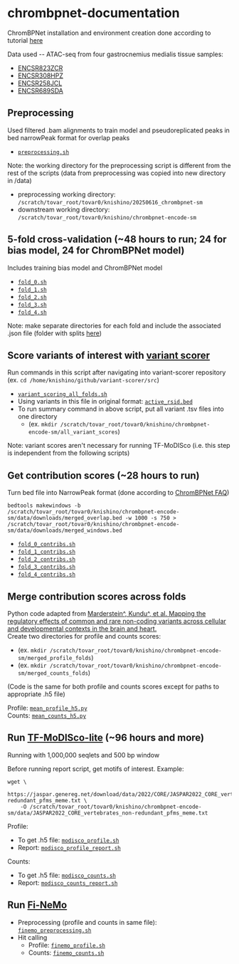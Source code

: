 # chrombpnet-documentation
ChromBPNet installation and environment creation done according to tutorial [here](https://github.com/kundajelab/chrombpnet/wiki/Installation)

Data used -- ATAC-seq from four gastrocnemius medialis tissue samples:
- [ENCSR823ZCR](https://www.encodeproject.org/experiments/ENCSR823ZCR/)
- [ENCSR308HPZ](https://www.encodeproject.org/experiments/ENCSR308HPZ/)
- [ENCSR258JCL](https://www.encodeproject.org/experiments/ENCSR258JCL/)
- [ENCSR689SDA](https://www.encodeproject.org/experiments/ENCSR689SDA/)

## Preprocessing  
Used filtered .bam alignments to train model and pseudoreplicated peaks in bed narrowPeak format for overlap peaks  
- [`preprocessing.sh`](preprocessing.sh)

Note: the working directory for the preprocessing script is different from the rest of the scripts (data from preprocessing was copied into new directory in /data)
- preprocessing working directory: `/scratch/tovar_root/tovar0/knishino/20250616_chrombpnet-sm`
- downstream working directory: `/scratch/tovar_root/tovar0/knishino/chrombpnet-encode-sm`

## 5-fold cross-validation (~48 hours to run; 24 for bias model, 24 for ChromBPNet model)
Includes training bias model and ChromBPNet model  
- [`fold_0.sh`](/folds/fold_0.sh)
- [`fold_1.sh`](/folds/fold_1.sh)
- [`fold_2.sh`](/folds/fold_2.sh)
- [`fold_3.sh`](/folds/fold_3.sh)
- [`fold_4.sh`](/folds/fold_4.sh)

Note: make separate directories for each fold and include the associated .json file (folder with splits [here](splits/))

## Score variants of interest with [variant scorer](https://github.com/kundajelab/variant-scorer/tree/main)

Run commands in this script after navigating into variant-scorer repository (ex. `cd /home/knishino/github/variant-scorer/src`)  
- [`variant_scoring_all_folds.sh`](variant_scoring_all_folds.sh)
- Using variants in this file in original format: [`active_rsid.bed`](active_rsid.bed)
- To run summary command in above script, put all variant .tsv files into one directory
  - (ex. `mkdir /scratch/tovar_root/tovar0/knishino/chrombpnet-encode-sm/all_variant_scores`)
 
Note: variant scores aren't necessary for running TF-MoDISco (i.e. this step is independent from the following scripts)

## Get contribution scores (~28 hours to run)
Turn bed file into NarrowPeak format (done according to [ChromBPNet FAQ](https://github.com/kundajelab/chrombpnet/wiki/FAQ))

```
bedtools makewindows -b /scratch/tovar_root/tovar0/knishino/chrombpnet-encode-sm/data/downloads/merged_overlap.bed -w 1000 -s 750 > /scratch/tovar_root/tovar0/knishino/chrombpnet-encode-sm/data/downloads/merged_windows.bed
```

- [`fold_0_contribs.sh`](/folds/fold_0_contribs.sh)
- [`fold_1_contribs.sh`](/folds/fold_1_contribs.sh)
- [`fold_2_contribs.sh`](/folds/fold_2_contribs.sh)
- [`fold_3_contribs.sh`](/folds/fold_3_contribs.sh)
- [`fold_4_contribs.sh`](/folds/fold_4_contribs.sh)

## Merge contribution scores across folds
Python code adapted from [Marderstein^, Kundu^, et al. Mapping the regulatory effects of common and rare non-coding variants across cellular and developmental contexts in the brain and heart.](https://pubmed.ncbi.nlm.nih.gov/40027628/)     
Create two directories for profile and counts scores:  
  - (ex. `mkdir /scratch/tovar_root/tovar0/knishino/chrombpnet-encode-sm/merged_profile_folds`)
  - (ex. `mkdir /scratch/tovar_root/tovar0/knishino/chrombpnet-encode-sm/merged_counts_folds`)

(Code is the same for both profile and counts scores except for paths to appropriate .h5 file)   

Profile: [`mean_profile_h5.py`](contribution_scores/mean_profile_h5.py)   
Counts: [`mean_counts_h5.py`](contribution_scores/mean_counts_h5.py)

## Run [TF-MoDISco-lite](https://github.com/jmschrei/tfmodisco-lite) (~96 hours and more)  
Running with 1,000,000 seqlets and 500 bp window   

Before running report script, get motifs of interest. Example:
```
wget \
	https://jaspar.genereg.net/download/data/2022/CORE/JASPAR2022_CORE_vertebrates_non-redundant_pfms_meme.txt \
	-O /scratch/tovar_root/tovar0/knishino/chrombpnet-encode-sm/data/JASPAR2022_CORE_vertebrates_non-redundant_pfms_meme.txt
```

Profile:
- To get .h5 file: [`modisco_profile.sh`](/modisco/modisco_profile.sh)
- Report: [`modisco_profile_report.sh`](/modisco/modisco_profile_report.sh)
 
Counts:
- To get .h5 file: [`modisco_counts.sh`](/modisco/modisco_counts.sh)
- Report: [`modisco_counts_report.sh`](/modisco/modisco_counts_report.sh)

## Run [Fi-NeMo](https://github.com/austintwang/finemo_gpu)
- Preprocessing (profile and counts in same file): [`finemo_preprocessing.sh`](/finemo/finemo_preprocessing.sh)
- Hit calling
  - Profile: [`finemo_profile.sh`](/finemo/finemo_profile.sh)
  - Counts: [`finemo_counts.sh`](/finemo/finemo_counts.sh)

